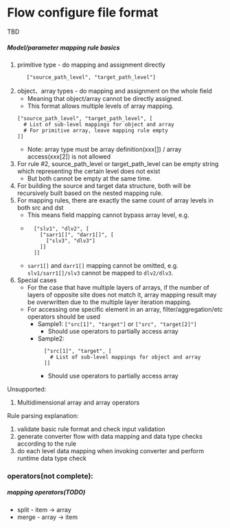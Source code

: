 # Flow configure file format

TBD

##### Model/parameter mapping rule basics

1. primitive type - do mapping and assignment directly
   ```text
      ["source_path_level", "target_path_level"]
   ```
2. object、array types - do mapping and assignment on the whole field
    * Meaning that object/array cannot be directly assigned.
    * This format allows multiple levels of array mapping.
   ```text
   ["source_path_level", "target_path_level", [
     # List of sub-level mappings for object and array
     # For primitive array, leave mapping rule empty
   ]]
   ```
    * Note: array type must be array definition(xxx[]) / array access(xxx[2]) is not allowed
3. For rule #2, source_path_level or target_path_level can be empty string which representing the certain level does not
   exist
    * But both cannot be empty at the same time.
4. For building the source and target data structure, both will be recursively built based on the nested mapping rule.
5. For mapping rules, there are exactly the same count of array levels in both src and dst
    * This means field mapping cannot bypass array level, e.g.
    * ```text
        ["slv1", "dlv2", [
          ["sarr1[]", "darr1[]", [
            ["slv3", "dlv3"]
          ]]
        ]]
      ```
    * `sarr1[]` and `darr1[]` mapping cannot be omitted, e.g. `slv1/sarr1[]/slv3` cannot be mapped to `dlv2/dlv3`.
6. Special cases
    * For the case that have multiple layers of arrays, if the number of layers of opposite site does not match it,
      array mapping result may be overwritten due to the multiple layer iteration mapping.
    * For accessing one specific element in an array, filter/aggregation/etc operators should be used
        * Sample1: `["src[1]", "target"]` or `["src", "target[2]"]`
            * Should use operators to partially access array
        * Sample2:
           ```text
             ["src[1]", "target", [
               # List of sub-level mappings for object and array
             ]]
           ```
            * Should use operators to partially access array

Unsupported:

1. Multidimensional array and array operators

Rule parsing explanation:

1. validate basic rule format and check input validation
2. generate converter flow with data mapping and data type checks according to the rule
3. do each level data mapping when invoking converter and perform runtime data type check

### operators(not complete):

##### mapping operators(TODO)

* split - item -> array
* merge - array -> item


